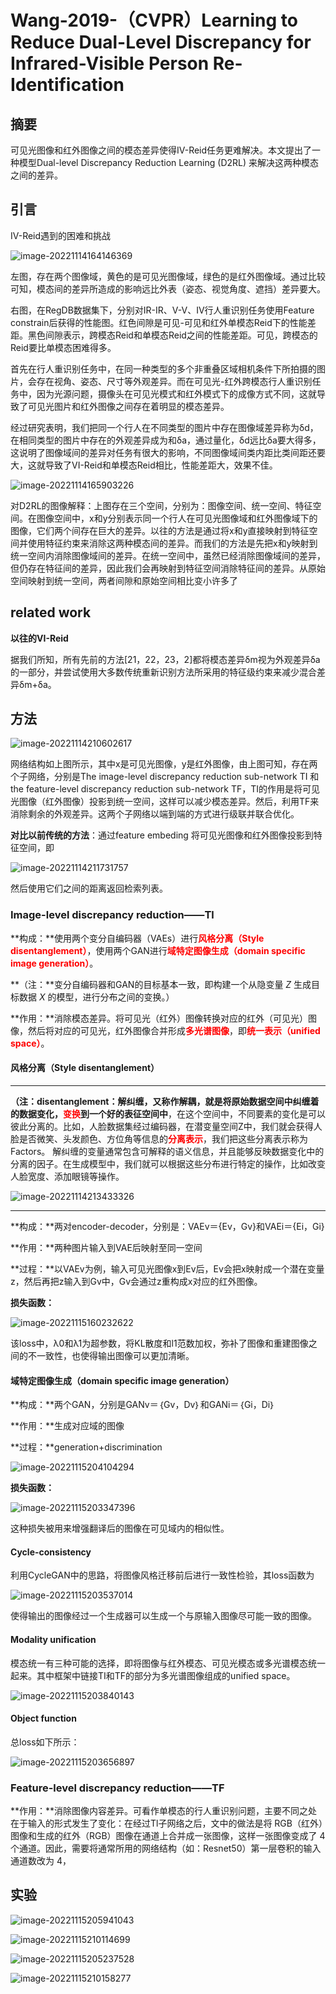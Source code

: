 # Wang-2019-（CVPR）Learning to Reduce Dual-Level Discrepancy for Infrared-Visible Person Re-Identification

## 摘要

可见光图像和红外图像之间的模态差异使得IV-Reid任务更难解决。本文提出了一种模型Dual-level Discrepancy Reduction Learning (D2RL) 来解决这两种模态之间的差异。



## 引言

IV-Reid遇到的困难和挑战

<img src="C:\Users\admin\AppData\Roaming\Typora\typora-user-images\image-20221114164146369.png" alt="image-20221114164146369"  />

左图，存在两个图像域，黄色的是可见光图像域，绿色的是红外图像域。通过比较可知，模态间的差异所造成的影响远比外表（姿态、视觉角度、遮挡）差异要大。

右图，在RegDB数据集下，分别对IR-IR、V-V、IV行人重识别任务使用Feature constrain后获得的性能图。红色间隙是可见-可见和红外单模态Reid下的性能差距。黑色间隙表示，跨模态Reid和单模态Reid之间的性能差距。可见，跨模态的Reid要比单模态困难得多。

首先在行人重识别任务中，在同一种类型的多个非重叠区域相机条件下所拍摄的图片，会存在视角、姿态、尺寸等外观差异。而在可见光-红外跨模态行人重识别任务中，因为光源问题，摄像头在可见光模式和红外模式下的成像方式不同，这就导致了可见光图片和红外图像之间存在着明显的模态差异。

经过研究表明，我们把同一个行人在不同类型的图片中存在图像域差异称为δd，在相同类型的图片中存在的外观差异成为和δa，通过量化，δd远比δa要大得多，这说明了图像域间的差异对任务有很大的影响，不同图像域间类内距比类间距还要大，这就导致了VI-Reid和单模态Reid相比，性能差距大，效果不佳。





<img src="C:\Users\admin\AppData\Roaming\Typora\typora-user-images\image-20221114165903226.png" alt="image-20221114165903226"  />

对D2RL的图像解释：上图存在三个空间，分别为：图像空间、统一空间、特征空间。在图像空间中，x和y分别表示同一个行人在可见光图像域和红外图像域下的图像，它们两个间存在巨大的差异。以往的方法是通过将x和y直接映射到特征空间并使用特征约束来消除这两种模态间的差异。而我们的方法是先把x和y映射到统一空间内消除图像域间的差异。在统一空间中，虽然已经消除图像域间的差异，但仍存在特征间的差异，因此我们会再映射到特征空间消除特征间的差异。从原始空间映射到统一空间，两者间隙和原始空间相比变小许多了



## related work

**以往的VI-Reid**

据我们所知，所有先前的方法[21，22，23，2]都将模态差异δm视为外观差异δa的一部分，并尝试使用大多数传统重新识别方法所采用的特征级约束来减少混合差异δm+δa。



## 方法

![image-20221114210602617](C:\Users\admin\AppData\Roaming\Typora\typora-user-images\image-20221114210602617.png)

网络结构如上图所示，其中x是可见光图像，y是红外图像，由上图可知，存在两个子网络，分别是The image-level discrepancy reduction sub-network TI 和 the feature-level discrepancy reduction sub-network TF，TI的作用是将可见光图像（红外图像）投影到统一空间，这样可以减少模态差异。然后，利用TF来消除剩余的外观差异。这两个子网络以端到端的方式进行级联并联合优化。

**对比以前传统的方法**：通过feature embeding 将可见光图像和红外图像投影到特征空间，即

![image-20221114211731757](C:\Users\admin\AppData\Roaming\Typora\typora-user-images\image-20221114211731757.png)

然后使用它们之间的距离返回检索列表。

### Image-level discrepancy reduction——Tl

**构成：**使用两个变分自编码器（VAEs）进行<font color='red'>**风格分离（Style disentanglement）**</font>，使用两个GAN进行<font color='red'>**域特定图像生成（domain specific image generation）**</font>。

**（注：**变分自编码器和GAN的目标基本一致，即构建一个从隐变量 *Z* 生成目标数据 *X* 的模型，进行分布之间的变换。）

**作用：**消除模态差异。将可见光（红外）图像转换对应的红外（可见光）图像，然后将对应的可见光，红外图像合并形成<font color='red'>**多光谱图像**</font>，即<font color='red'>**统一表示（unified space）**</font>。

#### 风格分离（Style disentanglement）

------

**（注：disentanglement：解纠缠，又称作解耦，**就是将原始数据空间中纠缠着的数据变化，**<font color='red'>变换</font>到一个好的表征空间中**，在这个空间中，不同要素的变化是可以彼此分离的。比如，人脸数据集经过编码器，在潜变量空间Z中，我们就会获得人脸是否微笑、头发颜色、方位角等信息的<font color='red'>**分离表示**</font>，我们把这些分离表示称为Factors。 解纠缠的变量通常包含可解释的语义信息，并且能够反映数据变化中的分离的因子。在生成模型中，我们就可以根据这些分布进行特定的操作，比如改变人脸宽度、添加眼镜等操作。

![image-20221114213433326](C:\Users\admin\AppData\Roaming\Typora\typora-user-images\image-20221114213433326.png)

------

**构成：**两对encoder-decoder，分别是：VAEv＝{Ev，Gv}和VAEi＝{Ei，Gi}

**作用：**两种图片输入到VAE后映射至同一空间

**过程：**以VAEv为例，输入可见光图像x到Ev后，Ev会把x映射成一个潜在变量z，然后再把z输入到Gv中，Gv会通过z重构成x对应的红外图像。

**损失函数：**

![image-20221115160232622](C:\Users\admin\AppData\Roaming\Typora\typora-user-images\image-20221115160232622.png)



该loss中，λ0和λ1为超参数，将KL散度和l1范数加权，弥补了图像和重建图像之间的不一致性，也使得输出图像可以更加清晰。

#### 域特定图像生成（domain specific image generation）

**构成：**两个GAN，分别是GANv＝｛Gv，Dv｝和GANi＝｛Gi，Di｝

**作用：**生成对应域的图像

**过程：**generation+discrimination

![image-20221115204104294](C:\Users\admin\AppData\Roaming\Typora\typora-user-images\image-20221115204104294.png)

**损失函数：**

![image-20221115203347396](C:\Users\admin\AppData\Roaming\Typora\typora-user-images\image-20221115203347396.png)

这种损失被用来增强翻译后的图像在可见域内的相似性。

#### Cycle-consistency

利用CycleGAN中的思路，将图像风格迁移前后进行一致性检验，其loss函数为

![image-20221115203537014](C:\Users\admin\AppData\Roaming\Typora\typora-user-images\image-20221115203537014.png)

使得输出的图像经过一个生成器可以生成一个与原输入图像尽可能一致的图像。

#### Modality unification

模态统一有三种可能的选择，即将图像与红外模态、可见光模态或多光谱模态统一起来。其中框架中链接TI和TF的部分为多光谱图像组成的unified space。

![image-20221115203840143](C:\Users\admin\AppData\Roaming\Typora\typora-user-images\image-20221115203840143.png)

#### Object function

总loss如下所示：

![image-20221115203656897](C:\Users\admin\AppData\Roaming\Typora\typora-user-images\image-20221115203656897.png)

### Feature-level discrepancy reduction——TF

**作用：**消除图像内容差异。可看作单模态的行人重识别问题，主要不同之处在于输入的形式发生了变化：在经过Tl子网络之后，文中的做法是将 RGB（红外）图像和生成的红外（RGB）图像在通道上合并成一张图像，这样一张图像变成了 4 个通道。因此，需要将通常所用的网络结构（如：Resnet50）第一层卷积的输入通道数改为 4，



## 实验



![image-20221115205941043](C:\Users\admin\AppData\Roaming\Typora\typora-user-images\image-20221115205941043.png)

![image-20221115210114699](C:\Users\admin\AppData\Roaming\Typora\typora-user-images\image-20221115210114699.png)

![image-20221115205237528](C:\Users\admin\AppData\Roaming\Typora\typora-user-images\image-20221115205237528.png)

![image-20221115210158277](C:\Users\admin\AppData\Roaming\Typora\typora-user-images\image-20221115210158277.png)